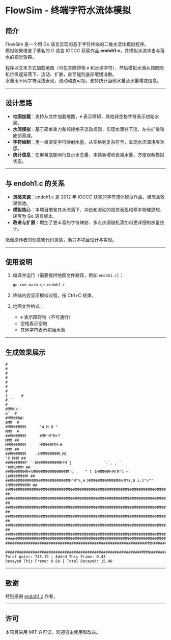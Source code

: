 
# FlowSim - 终端字符水流体模拟

## 简介

FlowSim 是一个用 Go 语言实现的基于字符终端的二维水流体模拟程序。  
模拟效果借鉴了著名的 C 语言 IOCCC 获奖作品 **endoh1.c**，其模拟水流冲击与落水的视觉效果。

程序以文本方式加载地图（可包含障碍物 `#` 和水滴字符），然后模拟水滴从顶部随机位置逐渐落下、流动、扩散，直至碰到底部缓慢消散。  
水量用不同字符深浅表现，流动动态可视，支持统计当前水量及水量增减信息。

---

## 设计思路

- **地图加载**：支持从文件加载地图，`#` 表示障碍，其他非空格字符表示初始水滴。  
- **水流模拟**：基于简单重力和邻接格子流动规则，实现水滴往下流、左右扩散和底部衰减。  
- **字符绘制**：用一串渐变字符映射水量，从空格到复杂符号，呈现水流深浅层次感。  
- **统计信息**：在屏幕底部两行显示水总量、本帧新增和衰减水量，方便观察模拟状态。

---

## 与 endoh1.c 的关系

- **灵感来源**：endoh1.c 是 2012 年 IOCCC 获奖的字符流体模拟作品，极简且效果惊艳。  
- **模拟核心**：本项目借鉴其水流落下、冲击和流动的视觉表现和基本物理思想，转写为 Go 语言版本。  
- **改进与扩展**：增加了更丰富的字符映射、多点水源随机添加和更详细的水量统计。  

感谢原作者的创意和代码灵感，助力本项目设计与实现。

---

## 使用说明

1. 编译并运行（需要提供地图文件路径，例如 `endoh1.c`）：

   ```bash
   go run main.go endoh1.c

2. 终端内会显示模拟过程，按 Ctrl+C 结束。

3. 地图文件格式：

    * `#` 表示障碍物（不可通行）
    * 空格表示空地
    * 其他字符表示初始水滴

---

## 生成效果展示

```
#                                                                             #
#                                                                             #
#                                                                             #
#                                                                      {      #
#.``                                                                          #
#MMWu!:                                                                   w`  #
#MMMMMWH                                                                 0MM  #
#MMMMMMMM      "4 M 8 "                                                  MMM  #
##MMMMMMM      #MM`M^M+7                                                 MMM ##
MMMMMMMMM      MMMMMM7M:#                                                MMM ##
##MMMMMMM    .tMMMMMMMMM,M{                                           "X MMM ##
##MMMMMMM" `~8MMMMMMMMMMM?M {              `.`, , `                 "AMM0MMM ##
##MMMMMMMM+%MMMMMMMMMMMMMMMM`u ,   ^ t 4HMMMMM~M!M"4 ~            iAMMMMMMMM ##
##MMMMMMMMMMMMMMMMMMMMMMMMMMM"M"%,H.MMMMMMMMMMMMMMMcM7X,0.i.t^<^"{MMMMMMMMMM ##
##MMMMMMMMMMMMMMMMMMMMMMMMMMMMMMMMMMMMMMMMMMMMMMMMMMMMMMMMMMMMMMMMMMMMMMMMMM ##
##MMMMMMMMMMMMMMMMMMMMMMMMMMMMMMMMMMMMMMMMMMMMMMMMMMMMMMMMMMMMMMMMMMMMMMMMMM ##
##MMMMMMMMMMMMMMMMMMMMMMMMMMMMMMMMMMMMMMMMMMMMMMMMMMMMMMMMMMMMMMMMMMMMMMMMMM ##
##MMMMMMMMMMMMMMMMMMMMMMMMMMMMMMMMMMMMMMMMMMMMMMMMMMMMMMMMMMMMMMMMMMMMMMMMMM ##
##MMMMMMMMMMMMMMMMMMMMMMMMMMMMMMMMMMMMMMMMMMMMMMMMMMMMMMMMMMMMMMMMMMMMMMMMMM ##
##MMMMMMMMMMMMMMMMMMMMMMMMMMMMMMMMMMMMMMMMMMMMMMMMMMMMMMMMMMMMMMMMMMMMMMMMMMp##
####MMMMMMMMMMMMMMMMMMMMMMMMMMMMMMMMMMMMMMMMMMMMMMMMMMMMMMMMMMMMMMMMMMMMMMM####
##############################################################MMM##############
  ############################################################MMM############
Total Water: 745.19 | Added This Frame: 0.43
Decayed This Frame: 0.60 | Total Decayed: 15.40

```

---

## 致谢

特别感谢 [endoh1.c](https://www.ioccc.org/2012/endoh1.c) 作者，

---

## 许可

本项目采用 MIT 许可证，欢迎自由使用和改进。
